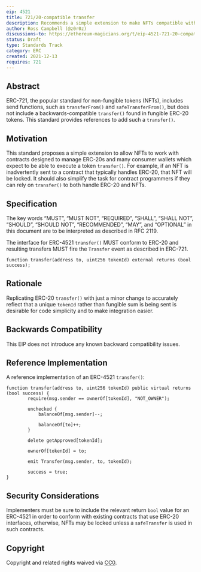 ```yaml
---
eip: 4521
title: 721/20-compatible transfer
description: Recommends a simple extension to make NFTs compatible with apps and contracts that handle fungibles.
author: Ross Campbell (@z0r0z)
discussions-to: https://ethereum-magicians.org/t/eip-4521-721-20-compatible-transfer/7903
status: Draft
type: Standards Track
category: ERC
created: 2021-12-13
requires: 721
---
```


## Abstract
ERC-721, the popular standard for non-fungible tokens (NFTs), includes send functions, such as `transferFrom()` and `safeTransferFrom()`, but does not include a backwards-compatible `transfer()` found in fungible ERC-20 tokens. This standard provides references to add such a `transfer()`.

## Motivation
This standard proposes a simple extension to allow NFTs to work with contracts designed to manage ERC-20s and many consumer wallets which expect to be able to execute a token `transfer()`. For example, if an NFT is inadvertently sent to a contract that typically handles ERC-20, that NFT will be locked. It should also simplify the task for contract programmers if they can rely on `transfer()` to both handle ERC-20 and NFTs.

## Specification
The key words “MUST”, “MUST NOT”, “REQUIRED”, “SHALL”, “SHALL NOT”, “SHOULD”, “SHOULD NOT”, “RECOMMENDED”, “MAY”, and “OPTIONAL” in this document are to be interpreted as described in RFC 2119.

The interface for ERC-4521 `transfer()` MUST conform to ERC-20 and resulting transfers MUST fire the `Transfer` event as described in ERC-721.

```sol
function transfer(address to, uint256 tokenId) external returns (bool success);
```

## Rationale
Replicating ERC-20 `transfer()` with just a minor change to accurately reflect that a unique `tokenId` rather than fungible sum is being sent is desirable for code simplicity and to make integration easier.

## Backwards Compatibility
This EIP does not introduce any known backward compatibility issues.

## Reference Implementation
A reference implementation of an ERC-4521 `transfer()`:

```sol
function transfer(address to, uint256 tokenId) public virtual returns (bool success) {
        require(msg.sender == ownerOf[tokenId], "NOT_OWNER");

        unchecked {
            balanceOf[msg.sender]--; 
        
            balanceOf[to]++;
        }
        
        delete getApproved[tokenId];
        
        ownerOf[tokenId] = to;
        
        emit Transfer(msg.sender, to, tokenId); 
        
        success = true;
}
```

## Security Considerations
Implementers must be sure to include the relevant return `bool` value for an ERC-4521 in order to conform with existing contracts that use ERC-20 interfaces, otherwise, NFTs may be locked unless a `safeTransfer` is used in such contracts.

## Copyright
Copyright and related rights waived via [CC0](../LICENSE.md).
